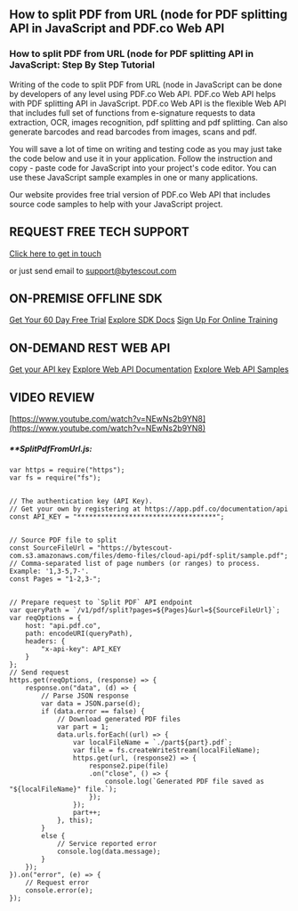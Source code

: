 ## How to split PDF from URL (node for PDF splitting API in JavaScript and PDF.co Web API

### How to split PDF from URL (node for PDF splitting API in JavaScript: Step By Step Tutorial

Writing of the code to split PDF from URL (node in JavaScript can be done by developers of any level using PDF.co Web API. PDF.co Web API helps with PDF splitting API in JavaScript. PDF.co Web API is the flexible Web API that includes full set of functions from e-signature requests to data extraction, OCR, images recognition, pdf splitting and pdf splitting. Can also generate barcodes and read barcodes from images, scans and pdf.

You will save a lot of time on writing and testing code as you may just take the code below and use it in your application. Follow the instruction and copy - paste code for JavaScript into your project's code editor. You can use these JavaScript sample examples in one or many applications.

Our website provides free trial version of PDF.co Web API that includes source code samples to help with your JavaScript project.

## REQUEST FREE TECH SUPPORT

[Click here to get in touch](https://bytescout.zendesk.com/hc/en-us/requests/new?subject=PDF.co%20Web%20API%20Question)

or just send email to [support@bytescout.com](mailto:support@bytescout.com?subject=PDF.co%20Web%20API%20Question) 

## ON-PREMISE OFFLINE SDK 

[Get Your 60 Day Free Trial](https://bytescout.com/download/web-installer?utm_source=github-readme)
[Explore SDK Docs](https://bytescout.com/documentation/index.html?utm_source=github-readme)
[Sign Up For Online Training](https://academy.bytescout.com/)


## ON-DEMAND REST WEB API

[Get your API key](https://pdf.co/documentation/api?utm_source=github-readme)
[Explore Web API Documentation](https://pdf.co/documentation/api?utm_source=github-readme)
[Explore Web API Samples](https://github.com/bytescout/ByteScout-SDK-SourceCode/tree/master/PDF.co%20Web%20API)

## VIDEO REVIEW

[https://www.youtube.com/watch?v=NEwNs2b9YN8](https://www.youtube.com/watch?v=NEwNs2b9YN8)




<!-- code block begin -->

##### ****SplitPdfFromUrl.js:**
    
```
var https = require("https");
var fs = require("fs");


// The authentication key (API Key).
// Get your own by registering at https://app.pdf.co/documentation/api
const API_KEY = "***********************************";


// Source PDF file to split
const SourceFileUrl = "https://bytescout-com.s3.amazonaws.com/files/demo-files/cloud-api/pdf-split/sample.pdf";
// Comma-separated list of page numbers (or ranges) to process. Example: '1,3-5,7-'.
const Pages = "1-2,3-";


// Prepare request to `Split PDF` API endpoint
var queryPath = `/v1/pdf/split?pages=${Pages}&url=${SourceFileUrl}`;
var reqOptions = {
    host: "api.pdf.co",
    path: encodeURI(queryPath),
    headers: {
        "x-api-key": API_KEY
    }
};
// Send request
https.get(reqOptions, (response) => {
    response.on("data", (d) => {
        // Parse JSON response
        var data = JSON.parse(d);        
        if (data.error == false) {
            // Download generated PDF files
            var part = 1;
            data.urls.forEach((url) => {
                var localFileName = `./part${part}.pdf`;
                var file = fs.createWriteStream(localFileName);
                https.get(url, (response2) => {
                    response2.pipe(file)
                    .on("close", () => {
                        console.log(`Generated PDF file saved as "${localFileName}" file.`);
                    });
                });
                part++;
            }, this);
        }
        else {
            // Service reported error
            console.log(data.message);
        }
    });
}).on("error", (e) => {
    // Request error
    console.error(e);
});

```

<!-- code block end -->